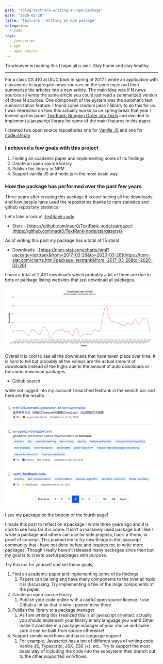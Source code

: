 ```yaml
---
path: "/blog/textrank-writing-an-npm-package"
date: "2020-03-28"
title: "Textrank - Writing an npm package"
categories:
  - Code
tags:
  - javascript
  - npm
  - open source
---
```


To whoever is reading this I hope all is well. Stay home and stay healthy.

---

For a class CS 410 at UIUC back in spring of 2017 I wrote an application with classmates to aggregate news sources on the same topic and then summarize the articles into a new article. The main idea was if N news sources all wrote the same article you could just read a summarized version of those N sources. One component of the system was the automatic text summarization feature. I found some random pearl? library to do this for us. I was interested on how this actually works so on spring break that year I looked up this paper [TextRank: Bringing Order into Texts](https://web.eecs.umich.edu/~mihalcea/papers/mihalcea.emnlp04.pdf) and decided to implement a javascript library for some of the main features in this paper.

I created two open source repositories one for [Vanilla JS](https://github.com/nadr0/TextRank) and one for [node.js/npm](https://github.com/nadr0/TextRank-node)

### I achieved a few goals with this project

1. Finding an academic paper and implementing some of its findings
2. Create an open source library
3. Publish the library to NPM
4. Support vanilla JS and node.js in the most basic way.

### How the package has performed over the past few years

Three years after creating this package it is cool seeing all the downloads and how people have used the repositories thanks to npm statistics and github repository statistics. 

Let's take a look at [TextRank-node](https://github.com/nadr0/TextRank-node)

- Stars - [https://github.com/nadr0/TextRank-node/stargazer](https://github.com/nadr0/TextRank-node/stargazers)s

As of writing this post my package has a total of 15 stars!

- Downloads - [https://npm-stat.com/charts.html?package=textrank&from=2017-03-26&to=2020-03-26](https://npm-stat.com/charts.html?package=textrank&from=2017-03-26&to=2020-03-26)

I have a total of 2,410 downloads which probably a lot of them are due to bots or package listing websites that just download all packages. 

![npm total download stats graphic](../images/textrank-npm-stats.png)

Overall it is cool to see all the downloads that have taken place over time. It is hard to tell but probably all the valleys are the actual amount of downloads instead of the highs due to the amount of auto downloads or bots who download packages.

- Github search

while not logged into my account I searched textrank in the search bar and here are the results.

![github search results for textrank](../images/textrank-github-search.png)

I see my package on the bottom of the fourth page!

I made this post to reflect on a package I wrote three years ago and it is cool to see how far it is come. It isn't a massively used package but I like I wrote a package and others can use for side projects, hack-a-thons, or proof of concept. This pushed me to try new things in the javascript community that I have not done before and inspires me to write more packages. Though I really haven't released many packages since then but my goal is to create useful packages with purpose. 

Try this out for yourself and set these goals,

1. Find an academic paper and implementing some of its findings
    1. Papers can be long and have many components to the over all topic it is discussing. Try implementing a few of the large components of the paper. 
2. Create an open source library
    1. Publish your code online with a useful open source license. I use Github a lot so that is why I posted mine there. 
3. Publish the library to a package manager
    1. As I am writing this I realized this is all javascript oriented, actually you should implement your library in any language you want! Either make it available in a package manager of your choice and make sure it can be built from source otherwise!
4. Support simple workflows and basic language support
    1. For example, Javascript has a ton of different ways of writing code. Vanilla JS, Typescript, JSX, ES6 (+), etc.. Try to support the most basic way of including the code into the ecosystem then branch out to the other supported workflows.